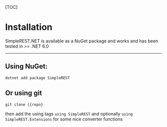 [TOC]

# Installation

SimpleREST.NET is available as a NuGet package and works and has been tested in >= .NET 6.0

---

## Using NuGet:

```dotnet
dotnet add package SimpleREST
```

## Or using git

```git
git clone {{repo}
```

then add the using tags `using SimpleREST` and optionally `using SimpleREST.Extensions` for some nice converter functions
